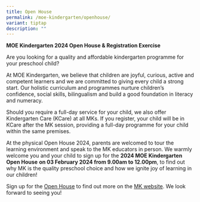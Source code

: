 ```yaml
---
title: Open House
permalink: /moe-kindergarten/openhouse/
variant: tiptap
description: ""
---
```

<p></p><p></p><p><strong>MOE Kindergarten 2024 Open House &amp; Registration Exercise</strong></p><p>Are you looking for a quality and affordable kindergarten programme for your preschool child?</p><p>At MOE Kindergarten, we believe that children are joyful, curious, active and competent learners and we are committed to giving every child a strong start. Our holistic curriculum and programmes nurture children’s confidence, social skills, bilingualism and build a good foundation in literacy and numeracy.</p><p>Should you require a full-day service for your child, we also offer Kindergarten Care (KCare) at all MKs. If you register, your child will be in KCare after the MK session, providing a full-day programme for your child within the same premises.</p><p>At the physical Open House 2024, parents are welcomed to tour the learning environment and speak to the MK educators in person. We warmly welcome you and your child to sign up for the <strong>2024 MOE Kindergarten Open House</strong> <strong>on 03 February 2024 from 9.00am to 12.00pm</strong>, to find out why MK is the quality preschool choice and how we ignite joy of learning in our children!</p><p>Sign up for the <a href="https://www.moe.gov.sg/preschool/moe-kindergarten/mkopenhouse" rel="noopener noreferrer nofollow" target="_blank">Open House</a> to find out more on the <a href="https://www.moe.gov.sg/preschool/moe-kindergarten" rel="noopener noreferrer nofollow" target="_blank">MK website</a>. We look forward to seeing you!</p>